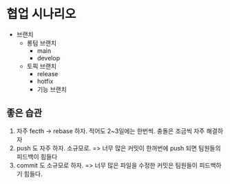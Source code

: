 # 협업 시나리오

- 브랜치
  - 롱텀 브랜치 
    - main
    - develop
  - 토픽 브랜치
    - release
    - hotfix
    - 기능 브랜치


## 좋은 습관
  1. 자주 fecth -> rebase 하자. 적어도 2~3일에는 한번씩. 충돌은 조금씩 자주 해결하자
  2. push 도 자주 하자. 소규모로. => 너무 많은 커밋이 한꺼번에 push 되면 팀원들의 피드백이 힘들다
  3. commit 도 소규모로 하자. => 너무 많은 파일을 수정한 커밋은 팀원들이 피드백하기 힘들다.